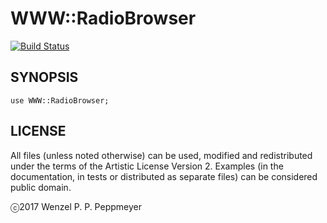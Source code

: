 # WWW::RadioBrowser

[![Build Status](https://travis-ci.org/gfldex/perl6-www-radiobrowser.svg?branch=master)](https://travis-ci.org/gfldex/perl6-www-radiobrowser)

## SYNOPSIS

```
use WWW::RadioBrowser;
```

## LICENSE

All files (unless noted otherwise) can be used, modified and redistributed
under the terms of the Artistic License Version 2. Examples (in the
documentation, in tests or distributed as separate files) can be considered
public domain.

ⓒ2017 Wenzel P. P. Peppmeyer
